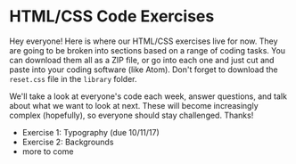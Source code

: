 # HTML/CSS Code Exercises


Hey everyone! Here is where our HTML/CSS exercises live for now. They are going to be broken into sections based on a range of coding tasks. You can download them all as a ZIP file, or go into each one and just cut and paste into your coding software (like Atom). Don't forget to download the `reset.css` file in the `library` folder.

We'll take a look at everyone's code each week, answer questions, and talk about what we want to look at next. These will become increasingly complex (hopefully), so everyone should stay challenged. Thanks!

- Exercise 1: Typography (due 10/11/17)
- Exercise 2: Backgrounds
- more to come
